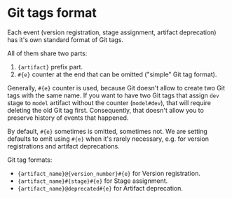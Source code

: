 # Git tags format

Each event (version registration, stage assignment, artifact deprecation) has
it's own standard format of Git tags.

All of them share two parts:

1. `{artifact}` prefix part.
2. `#{e}` counter at the end that can be omitted ("simple" Git tag format).

Generally, `#{e}` counter is used, because Git doesn't allow to create two Git
tags with the same name. If you want to have two Git tags that assign `dev`
stage to `model` artifact without the counter (`model#dev`), that will require
deleting the old Git tag first. Consequently, that doesn't allow you to preserve
history of events that happened.

By default, `#{e}` sometimes is omitted, sometimes not. We are setting defaults
to omit using `#{e}` when it's rarely necessary, e.g. for version registrations
and artifact deprecations.

Git tag formats:

- `{artifact_name}@{version_number}#{e}` for Version registration.
- `{artifact_name}#{stage}#{e}` for Stage assignment.
- `{artifact_name}@deprecated#{e}` for Artifact deprecation.
